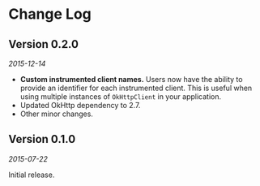 Change Log
==========

## Version 0.2.0

_2015-12-14_

* __Custom instrumented client names.__  Users now have the ability to provide
an identifier for each instrumented client.  This is useful when using multiple
instances of `OkHttpClient` in your application.
* Updated OkHttp dependency to 2.7.
* Other minor changes.

## Version 0.1.0

_2015-07-22_

Initial release.
